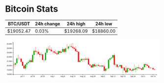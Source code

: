# Bitcoin Stats

BTC/USDT|24h change|24h high|24h low|
|---|---|---|---|
|$19052.47|0.03%|$19268.09|$18860.00|

<img src="./chart.svg">
